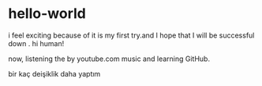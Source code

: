 # hello-world
i feel exciting because of it is my first try.and I hope that I will be successful down .
hi human!

now, listening the by youtube.com  music and learning GitHub. 

bir kaç deişiklik daha yaptım
